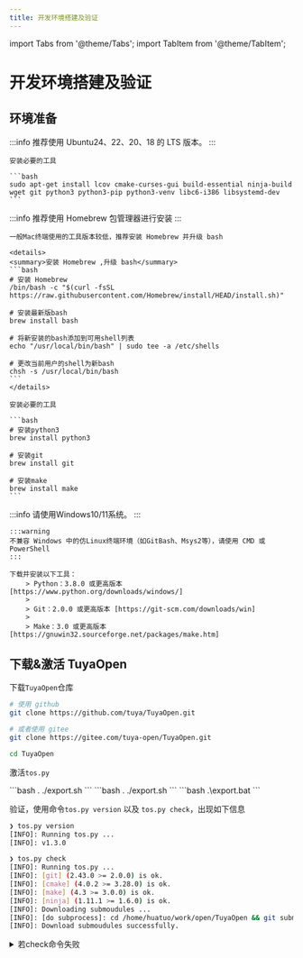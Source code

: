 ```yaml
---
title: 开发环境搭建及验证
---
```


import Tabs from '@theme/Tabs';
import TabItem from '@theme/TabItem';

# 开发环境搭建及验证

## 环境准备

<Tabs>
  <TabItem value="Linux" label="Ubuntu and Debian" default>
    :::info
    推荐使用 Ubuntu24、22、20、18 的 LTS 版本。
    :::

    安装必要的工具

    ```bash
    sudo apt-get install lcov cmake-curses-gui build-essential ninja-build wget git python3 python3-pip python3-venv libc6-i386 libsystemd-dev
    ```
  </TabItem>
  <TabItem value="Mac" label="Mac" default>
    :::info
    推荐使用 Homebrew 包管理器进行安装
    :::

    一般Mac终端使用的工具版本较低，推荐安装 Homebrew 并升级 bash 

    <details>
    <summary>安装 Homebrew ,升级 bash</summary>
    ```bash
    # 安装 Homebrew
    /bin/bash -c "$(curl -fsSL https://raw.githubusercontent.com/Homebrew/install/HEAD/install.sh)"

    # 安装最新版bash
    brew install bash

    # 将新安装的bash添加到可用shell列表
    echo "/usr/local/bin/bash" | sudo tee -a /etc/shells

    # 更改当前用户的shell为新bash
    chsh -s /usr/local/bin/bash
    ```
    </details>

    安装必要的工具

    ```bash
    # 安装python3
    brew install python3

    # 安装git
    brew install git

    # 安装make
    brew install make
    ```
  </TabItem>
  <TabItem value="Windows" label="Windows">
    :::info
    请使用Windows10/11系统。
    :::

    :::warning
    不兼容 Windows 中的仿Linux终端环境（如GitBash、Msys2等），请使用 CMD 或 PowerShell
    :::

    下载并安装以下工具：
        > Python：3.8.0 或更高版本 [https://www.python.org/downloads/windows/]
        >
        > Git：2.0.0 或更高版本 [https://git-scm.com/downloads/win]
        >
        > Make：3.0 或更高版本 [https://gnuwin32.sourceforge.net/packages/make.htm]
  </TabItem>
</Tabs>

## 下载&激活 TuyaOpen

下载`TuyaOpen`仓库

```bash
# 使用 github
git clone https://github.com/tuya/TuyaOpen.git

# 或者使用 gitee
git clone https://gitee.com/tuya-open/TuyaOpen.git

cd TuyaOpen
```

激活`tos.py`

<Tabs>
  <TabItem value="Linux" label="Linux" default>
    ```bash
    . ./export.sh
    ```
  </TabItem>
  <TabItem value="Mac" label="Mac" default>
    ```bash
    . ./export.sh
    ```
  </TabItem>
  <TabItem value="Windows" label="Windows">
    ```bash
    .\export.bat
    ```
  </TabItem>
</Tabs>

验证，使用命令`tos.py version` 以及 `tos.py check`，出现如下信息

```bash
❯ tos.py version
[INFO]: Running tos.py ...
[INFO]: v1.3.0

❯ tos.py check
[INFO]: Running tos.py ...
[INFO]: [git] (2.43.0 >= 2.0.0) is ok.
[INFO]: [cmake] (4.0.2 >= 3.28.0) is ok.
[INFO]: [make] (4.3 >= 3.0.0) is ok.
[INFO]: [ninja] (1.11.1 >= 1.6.0) is ok.
[INFO]: Downloading submoudules ...
[INFO]: [do subprocess]: cd /home/huatuo/work/open/TuyaOpen && git submodule update --init
[INFO]: Download submoudules successfully.
```

<details>
<summary>若check命令失败</summary>
```bash
# 工具校验不合格，请安装或升级对应工具

# submodules下载失败，手动执行git命令
git submodule update --init
```
</details>

使用如下命令退出激活`tos.py`

<Tabs>
  <TabItem value="Linux" label="Linux" default>
    ```bash
    deactivate
    ```
  </TabItem>
  <TabItem value="Mac" label="Mac" default>
    ```bash
    deactivate
    ```
  </TabItem>
  <TabItem value="Windows" label="Windows">
    ```bash
    exit
    ```
  </TabItem>
</Tabs>

## 项目操作

### 选择项目

TuyaOpen 中，可编译项目可在`apps`、`example`中进行选择

这里以`switch_demo`为例

进入项目目录

```bash
cd apps/tuya_cloud/switch_demo
```

### 项目配置

使用命令`tos.py config choice`，对项目进行配置

该命令会提供已经验证过的配置选项，用户可根据自己的硬件设备进行选择

```bash
❯ tos.py config choice
[INFO]: Running tos.py ...
[INFO]: Fullclean success.
--------------------
1. LN882H.config
2. EWT103-W15.config
3. Ubuntu.config
4. ESP32-C3.config
5. ESP32-S3.config
6. ESP32.config
7. T3.config
8. T5AI.config
9. T2.config
10. BK7231X.config
--------------------
Input "q" to exit.
Choice config file:
```

这里以涂鸦T5系列开发板为例，选择`T5AI.config`

### 编译&清理 产物

编译项目，使用命令`tos.py build`

```bash
❯ tos.py build
...
[INFO]: ******************************
[INFO]: /xxx/TuyaOpen/apps/tuya_cloud/switch_demo/.build/bin/switch_demo_QIO_1.0.0.bin
[INFO]: ******************************
[INFO]: ******* Build Success ********
[INFO]: ******************************

```

清理项目，使用命令`tos.py clen` 或 `tos.py clean -f`（深度清理）

```bash
❯ tos.py clean -f
[INFO]: Running tos.py ...
[INFO]: Fullclean success.
```

## 烧录、日志和授权

### 烧录

将设备与PC连接，若使用虚拟机，请将串口映射到虚拟机中

:::tip
对于 Linux / Mac 用户，需要开启串口使用权限，执行命令

`sudo usermod -aG dialout $USER`

并重启系统
:::

烧录固件，使用命令`tos.py flash`，并选择烧录口

若有多个串口可以依次尝试

```bash
❯ tos.py flash
[INFO]: Run Tuya Uart Tool.
[INFO]: Use default baudrate: [921600]
[INFO]: Use default start address: [0x00]
--------------------
1. /dev/ttyACM1
2. /dev/ttyACM0
--------------------
Select serial port: 2
[INFO]: Waiting Reset ...
[INFO]: unprotect flash OK.
[INFO]: sync baudrate 921600 success
Erasing: ━━━━━━━━━━━━━━━━━━━━━━━━━━━━━━━━━━━━━━━━ 100% 5 bytes/s   0:00:07 / 0:00:00
[INFO]: Erase flash success
Writing: ━━━━━━━━━━━━━━━━━━━━━━━━━━━━━━━━━━━━━━━╸ 100% 12 bytes/s ⠸ 0:00:38 / 0:00:01
[INFO]: Write flash success
[INFO]: CRC check success
[INFO]: Reboot done
[INFO]: Flash write success.
```

<details>
<summary>若出现`Port [xxx] may be busy`提示</summary>

可等待1分钟左右，再次尝试

对于不同的虚拟机和串口芯片，映射过程所需时间不同
</details>

### 日志

查看日志，使用命令`tos.py monitor`，并选择日志口

若想查看完整日志，可在命令后，手动复位设备

```bash
❯ tos.py monitor
[INFO]: Run Tuya Uart Tool.
--------------------
1. /dev/ttyACM1
2. /dev/ttyACM0
--------------------
Select serial port: 1
[INFO]: Open Monitor. (Quit: Ctrl+c)
[01-01 00:03:25 ty D][tuya_health.c:75] feed watchdog
[01-01 00:03:35 ty D][tuya_health.c:75] feed watchdog
[01-01 00:03:45 ty D][tuya_health.c:75] feed watchdog
[01-01 00:03:55 ty D][tuya_health.c:75] feed watchdog
```

退出日志查看，按键`Ctrl+c`，并回车

```bash
^C[INFO]: Press "Entry" ...

[INFO]: Monitor exit.
```

### 两种授权方式

1. 授权命令

    使用命令`tos.py monitor -b 115200`

    :::tip
    这里选择烧录时使用的串口号
    :::

    输入交互命令，`auth`，回车

    得到如下信息

    ```bash
    [INFO]: Run Tuya Uart Tool.
    --------------------
    1. /dev/ttyACM1
    2. /dev/ttyACM0
    --------------------
    Select serial port: 2
    [INFO]: Open Monitor. (Quit: Ctrl+c)
    auth
    auth
    Use like: auth uuidxxxxxxxxxxxxxxxx keyxxxxxxxxxxxxxxxxxxxxxxxxxxxxx
    tuya>
    ```

    根据提示使用`auth`，写入`uuid`和`authkey`

    ```bash
    tuya>
    auth uuid9f6a6xxxxxxxxxxx cGuDnU2YxjHJldjxxxxxxxxxxxxxxxxx
    auth uuid9f6a6xxxxxxxxxxx cGuDnU2YxjHJldjxxxxxxxxxxxxxxxxx
    Authorization write succeeds.
    ```

    若设备不支持，授权命令，方法2配置授权信息

1. 修改头文件

    在项目路径中找到`tuya_config.h`文件

    所选的项目不同，文件所在目录可能有差异，`src` 或 `include`

    修改文件中授权信息的配置，如

    ```c++
    #define TUYA_OPENSDK_UUID      "uuidxxxxxxxxxxxxxxxx"                    // Please change the correct uuid
    #define TUYA_OPENSDK_AUTHKEY   "keyxxxxxxxxxxxxxxxxxxxxxxxxxxxxx"        // Please change the correct authkey
    ```

    重新编译、烧录，启动设备

## 设备配网

TODO: [设备配网指导](https://tuyaopen.ai)